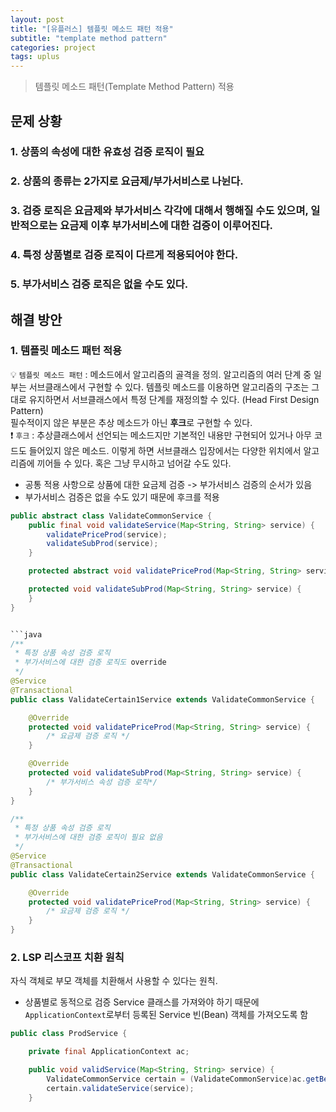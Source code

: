 ```yaml
---
layout: post
title: "[유플러스] 템플릿 메소드 패턴 적용"
subtitle: "template method pattern"
categories: project
tags: uplus
---
```

> 템플릿 메소드 패턴(Template Method Pattern) 적용  

## 문제 상황
### 1. 상품의 속성에 대한 유효성 검증 로직이 필요
### 2. 상품의 종류는 2가지로 요금제/부가서비스로 나뉜다.
### 3. 검증 로직은 요금제와 부가서비스 각각에 대해서 행해질 수도 있으며, 일반적으로는 요금제 이후 부가서비스에 대한 검증이 이루어진다.
### 4. 특정 상품별로 검증 로직이 다르게 적용되어야 한다. 
### 5. 부가서비스 검증 로직은 없을 수도 있다.

## 해결 방안
### 1. 템플릿 메소드 패턴 적용
💡 `템플릿 메소드 패턴` : 메소드에서 알고리즘의 골격을 정의. 알고리즘의 여러 단계 중 일부는 서브클래스에서 구현할 수 있다. 템플릿 메소드를 이용하면 알고리즘의 구조는 그대로 유지하면서 서브클래스에서 특정 단계를 재정의할 수 있다. (Head First Design Pattern)  
필수적이지 않은 부분은 추상 메소드가 아닌 **후크**로 구현할 수 있다.  
❗️ `후크` : 추상클래스에서 선언되는 메소드지만 기본적인 내용만 구현되어 있거나 아무 코드도 들어있지 않은 메소드. 이렇게 하면 서브클래스 입장에서는 다양한 위치에서 알고리즘에 끼어들 수 있다. 혹은 그냥 무시하고 넘어갈 수도 있다.

- 공통 적용 사항으로 상품에 대한 요금제 검증 -> 부가서비스 검증의 순서가 있음
- 부가서비스 검증은 없을 수도 있기 때문에 후크를 적용



```java
public abstract class ValidateCommonService {
	public final void validateService(Map<String, String> service) {
		validatePriceProd(service);
		validateSubProd(service);
	}

	protected abstract void validatePriceProd(Map<String, String> service);

	protected void validateSubProd(Map<String, String> service) {
	}
}


```java
/**
 * 특정 상품 속성 검증 로직
 * 부가서비스에 대한 검증 로직도 override
 */
@Service
@Transactional
public class ValidateCertain1Service extends ValidateCommonService {

	@Override
	protected void validatePriceProd(Map<String, String> service) {
		/* 요금제 검증 로직 */
	}

	@Override
	protected void validateSubProd(Map<String, String> service) {
		/* 부가서비스 속성 검증 로직*/
	}
}
```


```java
/**
 * 특정 상품 속성 검증 로직
 * 부가서비스에 대한 검증 로직이 필요 없음
 */
@Service
@Transactional
public class ValidateCertain2Service extends ValidateCommonService {

	@Override
	protected void validatePriceProd(Map<String, String> service) {
		/* 요금제 검증 로직 */
	}
}

```

### 2. LSP 리스코프 치환 원칙
자식 객체로 부모 객체를 치환해서 사용할 수 있다는 원칙.

- 상품별로 동적으로 검증 Service 클래스를 가져와야 하기 때문에 `ApplicationContext`로부터 등록된 Service 빈(Bean) 객체를 가져오도록 함

```java
public class ProdService {

    private final ApplicationContext ac;

    public void validService(Map<String, String> service) {
        ValidateCommonService certain = (ValidateCommonService)ac.getBean("Validate" + service.get("certain") + "Service");
        certain.validateService(service);
    }

```